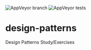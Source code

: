 ![AppVeyor branch](https://img.shields.io/appveyor/ci/lmorelato/design-patterns/master.svg?style=popout-square&logo=appveyor) ![AppVeyor tests](https://img.shields.io/appveyor/tests/lmorelato/design-patterns.svg?logo=appveyor&style=popout-square)

# design-patterns 
Design Patterns Study/Exercises
